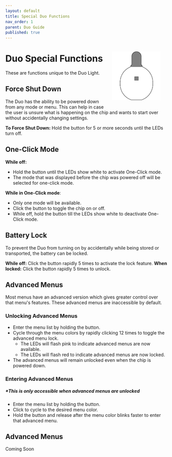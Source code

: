 ```yaml
---
layout: default
title: Special Duo Functions
nav_order: 1
parent: Duo Guide
published: true
---
```


<style>
.device-icon {
   margin: 0px;
   width: 30%;
   height: 30%
}

.white { background-color: rgba(255, 255, 255); }
.cyan { background-color: rgba(0, 255, 255); }
.purple { background-color: rgba(128, 0, 128); }
.green { background-color: rgba(0, 128, 0); }
.blue { background-color: rgba(0, 0, 255); }
.yellow { background-color: rgba(255, 255, 0); }
.red { background-color: rgba(255, 0, 0); }

.rounded-box { 
   display: inline-block;
   width: 16px;
   height: 16px;
   margin-right: 8px;
   margin-left: 5px;
   border-radius: 2px;
   border: 2px solid #555;
   vertical-align: middle;
}

.color-list-entry {
   display: flex;
   align-items: center;
   font-size: 16px;
   font-weight: bold;
   margin-bottom: 10px; /* Remove bottom margin for seamless transition */
   padding: 8px;
   border: 1px solid #333;
   border-bottom: none; /* Remove bottom border */
   border-radius: 4px; /* Round top corners only */
   background-color: #222; /* Darker background */
   color: #eee; /* Light text for contrast */
   transition: background-color 0.3s; /* Smooth background color transition */
}

.color-list-entry:hover {
   background-color: #2a2a2a; /* Slightly lighter on hover */
}

.color-list-entry + div {
   margin-top: 0; /* Remove top margin for seamless transition */
   margin-bottom: 16px;
   padding-left: 30px;
   font-size: 18px;
   line-height: 1.5;
   padding: 10px;
   border: 1px solid #333;
   border-top: none; /* Remove top border */
   border-radius: 0 0 4px 4px; /* Round bottom corners only */
   background-color: #333; /* Dark background for text */
   color: #ccc; /* Light text for readability */
   transition: background-color 0.3s; /* Smooth background color transition */
}

.color-list-entry + div:hover {
   background-color: #3a3a3a; /* Slightly lighter on hover */
}

.menu-wrapper {
   padding-left: 60px;
   padding-right: 60px;
}

/* Scoped link styles within the menu section */
.menu-wrapper a {
   text-decoration: none; /* Remove default link styling */
   color: inherit; /* Inherit color from parent */
   display: block; /* Ensures the link covers the whole section */
}

.device-icon {
   margin: 20px;
   width: 30%;
   height: 30%;
}
</style>

<img align="right" width="" height="220" class="device-icon" src="assets/images/duo-logo-square-512.png">

# Duo Special Functions

These are functions unique to the Duo Light.

## Force Shut Down

The Duo has the ability to be powered down from any mode or menu. This can help in case the user is unsure what is happening on the chip and wants to start over without accidentally changing settings. 

**To Force Shut Down:** Hold the button for 5 or more seconds until the LEDs turn off.

## One-Click Mode

**While off:** 
- Hold the button until the LEDs show white to activate One-Click mode. 
- The mode that was displayed before the chip was powered off will be selected for one-click mode. 

**While in One-Click mode**:
- Only one mode will be available.
- Click the button to toggle the chip on or off.
- While off, hold the button till the LEDs show white to deactivate One-Click mode.

## Battery Lock

To prevent the Duo from turning on by accidentally while being stored or transported, the battery can be locked.

**While off:** Click the button rapidly 5 times to activate the lock feature. 
**When locked:** Click the button rapidly 5 times to unlock.

## Advanced Menus

Most menus have an advanced version which gives greater control over that menu's features. These advanced menus are inaccessible by default. 

### Unlocking Advanced Menus

 - Enter the menu list by holding the button. 
 - Cycle through the menu colors by rapidly clicking 12 times to toggle the advanced menu lock. 
   - The LEDs will flash pink to indicate advanced menus are now available.
   - The LEDs will flash red to indicate advanced menus are now locked.
 - The advanced menus will remain unlocked even when the chip is powered down.

### Entering Advanced Menus

##### **This is only accessible when advanced menus are unlocked*

 - Enter the menu list by holding the button.
 - Click to cycle to the desired menu color.
 - Hold the button and release after the menu color blinks faster to enter that advanced menu.

## Advanced Menus

Coming Soon

<!-- {% raw %}
<div class="menu-wrapper">
<a href="randomizer_menu.html">
  <div class="color-list-entry"><span class="rounded-box white"></span>Randomizer</div>
</a>

<a href="mode_sharing_menu.html">
  <div class="color-list-entry"><span class="rounded-box cyan"></span>Mode Sharing</div>
</a>

<a href="color_select_menu.html">
  <div class="color-list-entry"><span class="rounded-box green"></span>Color Select</div>
</a>

<a href="pattern_select_menu.html">
  <div class="color-list-entry"><span class="rounded-box blue"></span>Pattern Select</div>
</a>

<a href="global_brightness_menu.html">
  <div class="color-list-entry"><span class="rounded-box yellow"></span>Global Brightness</div>
</a>

<a href="factory_reset_menu.html">
  <div class="color-list-entry"><span class="rounded-box red"></span>Factory Reset</div>
</a>
</div>
{% endraw %} -->





